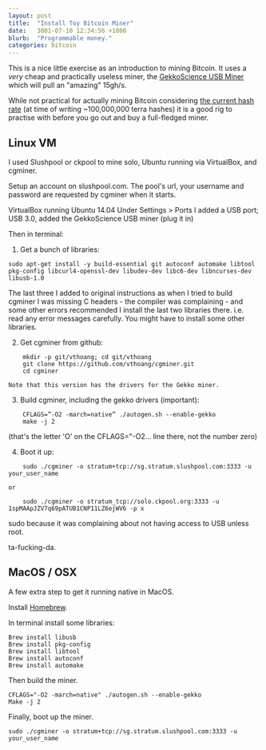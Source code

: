 ```yaml
---
layout: post
title:  "Install Toy Bitcoin Miner"
date:   3001-07-10 12:34:56 +1000
blurb:  "Programmable money."
categories: bitcoin
---
```


This is a nice little exercise as an introduction to mining Bitcoin. It uses a
*very* cheap and practically useless miner, the [GekkoScience USB Miner](https://www.ebay.com.au/itm/GekkoScience-2PAC-SHA256-USB-BM1384-USB-Stick-Miner-15-gh-s-bitcoin-mining-AB-/293217134755)
which will pull an "amazing" 15gh/s.

While not practical for actually mining Bitcoin considering [the current hash
rate](https://www.blockchain.com/charts/hash-rate) (at time of writing ~100,000,000
terra hashes) it is a good rig to practise with before you go out and buy a
full-fledged miner.

## Linux VM

I used Slushpool or ckpool to mine solo, Ubuntu running via VirtualBox, and cgminer.

Setup an account on slushpool.com. The pool's url, your username and password are requested by cgminer when it starts.

VirtualBox running Ubuntu 14.04
Under Settings > Ports I added a USB port; USB 3.0, added the GekkoScience USB miner (plug it in)

Then in terminal:

1. Get a bunch of libraries:
```
sudo apt-get install -y build-essential git autoconf automake libtool pkg-config libcurl4-openssl-dev libudev-dev libc6-dev libncurses-dev libusb-1.0
```

The last three I added to original instructions as when I tried to build cgminer I was missing C headers - the compiler was complaining - and some other errors recommended I install the last two libraries there. i.e. read any error messages carefully. You might have to install some other libraries.

2. Get cgminer from github:
```
    mkdir -p git/vthoang; cd git/vthoang
    git clone https://github.com/vthoang/cgminer.git
    cd cgminer
```
    Note that this version has the drivers for the Gekko miner.

3. Build cgminer, including the gekko drivers (important):
```
    CFLAGS=”-O2 -march=native” ./autogen.sh --enable-gekko
    make -j 2
```
(that's the letter 'O' on the CFLAGS="-O2... line there, not the number zero)

4. Boot it up:
```
    sudo ./cgminer -o stratum+tcp://sg.stratum.slushpool.com:3333 -u your_user_name
```
    or
```
    sudo ./cgminer -o stratum_tcp://solo.ckpool.org:3333 -u 1spMAApJZV7q69pATUB1CNP11LZ6ejWV6 -p x
```
sudo because it was complaining about not having access to USB unless root.

ta-fucking-da.

## MacOS / OSX

A few extra step to get it running native in MacOS.

Install [Homebrew](https://brew.sh).

In terminal install some libraries:

```
Brew install libusb
Brew install pkg-config
Brew install libtool
Brew install autoconf
Brew install automake
```
Then build the miner.
```
CFLAGS="-O2 -march=native" ./autogen.sh --enable-gekko
Make -j 2
```

Finally, boot up the miner.

```
sudo ./cgminer -o stratum+tcp://sg.stratum.slushpool.com:3333 -u your_user_name
```
